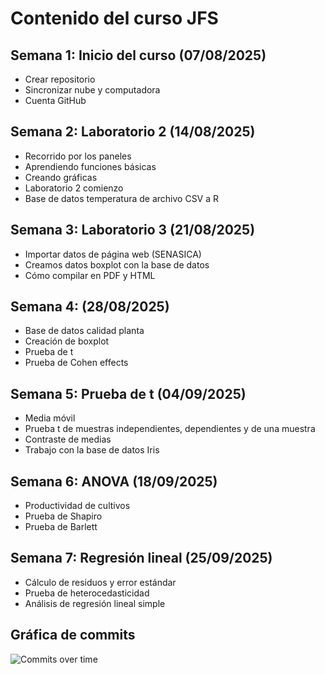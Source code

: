 # Contenido del curso JFS

## Semana 1: Inicio del curso (07/08/2025)
- Crear repositorio
- Sincronizar nube y computadora
- Cuenta GitHub

## Semana 2: Laboratorio 2 (14/08/2025)
- Recorrido por los paneles
- Aprendiendo funciones básicas
- Creando gráficas
- Laboratorio 2 comienzo
- Base de datos temperatura de archivo CSV a R

## Semana 3: Laboratorio 3 (21/08/2025)
- Importar datos de página web (SENASICA)
- Creamos datos boxplot con la base de datos
- Cómo compilar en PDF y HTML

## Semana 4: (28/08/2025)
- Base de datos calidad planta
- Creación de boxplot
- Prueba de t
- Prueba de Cohen effects

## Semana 5: Prueba de t (04/09/2025)
- Media móvil
- Prueba t de muestras independientes, dependientes y de una muestra
- Contraste de medias
- Trabajo con la base de datos Iris

## Semana 6: ANOVA (18/09/2025)
- Productividad de cultivos
- Prueba de Shapiro
- Prueba de Barlett

## Semana 7: Regresión lineal (25/09/2025)
- Cálculo de residuos y error estándar
- Prueba de heterocedasticidad
- Análisis de regresión lineal simple

## Gráfica de commits
![Commits over time](Commits_over_time/Commits_over_time.png)

